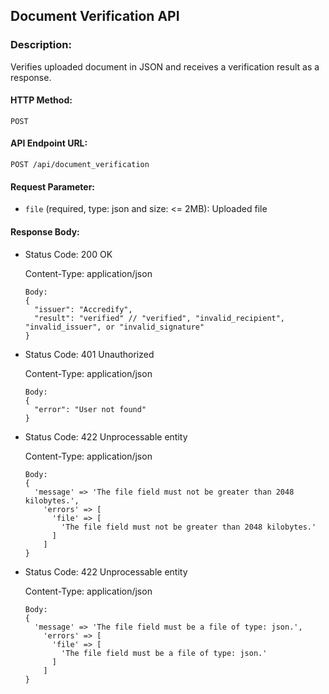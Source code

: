 ## Document Verification API

### Description: 

Verifies uploaded document in JSON and receives a verification result as a response.

#### HTTP Method: 

    POST

#### API Endpoint URL: 

  `POST /api/document_verification`

#### Request Parameter:
  - `file` (required, type: json and size: <= 2MB): Uploaded file

#### Response Body:

- Status Code: 200 OK
  
    Content-Type: application/json

    ```
    Body:
    {
      "issuer": "Accredify",
      "result": "verified" // "verified", "invalid_recipient", "invalid_issuer", or "invalid_signature"
    }
    ```

- Status Code: 401 Unauthorized
    
    Content-Type: application/json

    ```
    Body:
    {
      "error": "User not found"
    }
    ```

- Status Code: 422 Unprocessable entity
    
    Content-Type: application/json

    ```
    Body:
    {
      'message' => 'The file field must not be greater than 2048 kilobytes.',
        'errors' => [
          'file' => [
            'The file field must not be greater than 2048 kilobytes.'
          ]
        ]
    }
    ```

- Status Code: 422 Unprocessable entity
    
    Content-Type: application/json

    ```
    Body:
    {
      'message' => 'The file field must be a file of type: json.',
        'errors' => [
          'file' => [
            'The file field must be a file of type: json.'
          ]
        ]
    }
    ```